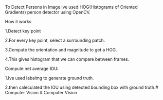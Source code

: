 To Detect Persons in Image ive used HOG(Histograms of Oriented Gradients) person detector using OpenCV.

How it works:

1.Detect key point

2.For every key point, select a surrounding patch.

3.Compute the orientation and magnitude to get a HOG.

4.This gives histogram that we can compare between frames.

Compute net average IOU:

1.Ive used labelmg to generate ground truth.

2.then caleculated the IOU using detected bounding box with ground truth.#   C o m p u t e r   V i s i o n  
 #   C o m p u t e r   V i s i o n  
 